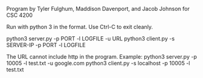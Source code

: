 Program by Tyler Fulghum, Maddison Davenport, and Jacob Johnson for CSC 4200

Run with python 3 in the format.
Use Ctrl-C to exit cleanly.

python3 server.py -p PORT -l LOGFILE -u URL
python3 client.py -s SERVER-IP -p PORT -l LOGFILE

The URL cannot include http in the program. Example:
python3 server.py -p 10005 -l test.txt -u google.com
python3 client.py -s localhost -p 10005 -l test.txt
